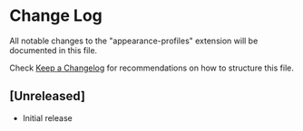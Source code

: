 # Change Log

All notable changes to the "appearance-profiles" extension will be documented in this file.

Check [Keep a Changelog](http://keepachangelog.com/) for recommendations on how to structure this file.

## [Unreleased]

- Initial release